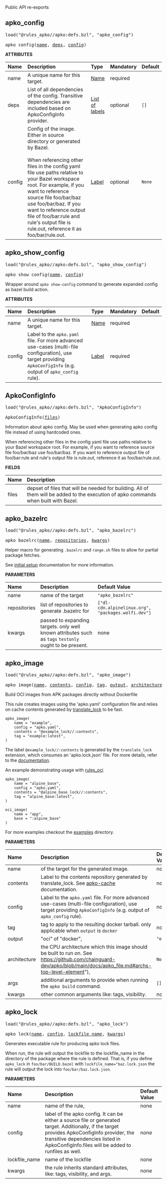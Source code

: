 <!-- Generated with Stardoc: http://skydoc.bazel.build -->

Public API re-exports

<a id="apko_config"></a>

## apko_config

<pre>
load("@rules_apko//apko:defs.bzl", "apko_config")

apko_config(<a href="#apko_config-name">name</a>, <a href="#apko_config-deps">deps</a>, <a href="#apko_config-config">config</a>)
</pre>



**ATTRIBUTES**


| Name  | Description | Type | Mandatory | Default |
| :------------- | :------------- | :------------- | :------------- | :------------- |
| <a id="apko_config-name"></a>name |  A unique name for this target.   | <a href="https://bazel.build/concepts/labels#target-names">Name</a> | required |  |
| <a id="apko_config-deps"></a>deps |  List of all dependencies of the config. Transitive dependencies are included based on ApkoConfigInfo provider.   | <a href="https://bazel.build/concepts/labels">List of labels</a> | optional |  `[]`  |
| <a id="apko_config-config"></a>config |  Config of the image. Either in source directory or generated by Bazel.<br><br>When referencing other files in the config yaml file use paths relative to your Bazel workspace root.    For example, if you want to reference source file foo/bar/baz use foo/bar/baz. If you want to reference output file of foo/bar:rule and rule's    output file is rule.out, reference it as foo/bar/rule.out.   | <a href="https://bazel.build/concepts/labels">Label</a> | optional |  `None`  |


<a id="apko_show_config"></a>

## apko_show_config

<pre>
load("@rules_apko//apko:defs.bzl", "apko_show_config")

apko_show_config(<a href="#apko_show_config-name">name</a>, <a href="#apko_show_config-config">config</a>)
</pre>

Wrapper around `apko show-config` command to generate expanded config as bazel build action.

**ATTRIBUTES**


| Name  | Description | Type | Mandatory | Default |
| :------------- | :------------- | :------------- | :------------- | :------------- |
| <a id="apko_show_config-name"></a>name |  A unique name for this target.   | <a href="https://bazel.build/concepts/labels#target-names">Name</a> | required |  |
| <a id="apko_show_config-config"></a>config |  Label to the `apko.yaml` file. For more advanced use-cases (multi-file configuration), use target providing `ApkoConfigInfo` (e.g. output of `apko_config` rule).   | <a href="https://bazel.build/concepts/labels">Label</a> | required |  |


<a id="ApkoConfigInfo"></a>

## ApkoConfigInfo

<pre>
load("@rules_apko//apko:defs.bzl", "ApkoConfigInfo")

ApkoConfigInfo(<a href="#ApkoConfigInfo-files">files</a>)
</pre>

Information about apko config. May be used when generating apko config file instead of using hardcoded ones.

When referencing other files in the config yaml file use paths relative to your Bazel workspace root.
   For example, if you want to reference source file foo/bar/baz use foo/bar/baz. If you want to reference output file of foo/bar:rule and rule's
   output file is rule.out, reference it as foo/bar/rule.out.

**FIELDS**

| Name  | Description |
| :------------- | :------------- |
| <a id="ApkoConfigInfo-files"></a>files |  depset of files that will be needed for building. All of them will be added to the execution of apko commands when built with Bazel.    |


<a id="apko_bazelrc"></a>

## apko_bazelrc

<pre>
load("@rules_apko//apko:defs.bzl", "apko_bazelrc")

apko_bazelrc(<a href="#apko_bazelrc-name">name</a>, <a href="#apko_bazelrc-repositories">repositories</a>, <a href="#apko_bazelrc-kwargs">kwargs</a>)
</pre>

Helper macro for generating `.bazelrc` and `range.sh` files to allow for partial package fetches.

See [initial setup](./initial-setup.md) documentation for more information.


**PARAMETERS**


| Name  | Description | Default Value |
| :------------- | :------------- | :------------- |
| <a id="apko_bazelrc-name"></a>name |  name of the target   |  `"apko_bazelrc"` |
| <a id="apko_bazelrc-repositories"></a>repositories |  list of repositories to generate .bazelrc for   |  `["dl-cdn.alpinelinux.org", "packages.wolfi.dev"]` |
| <a id="apko_bazelrc-kwargs"></a>kwargs |  passed to expanding targets. only well known attributes such as `tags` `testonly` ought to be present.   |  none |


<a id="apko_image"></a>

## apko_image

<pre>
load("@rules_apko//apko:defs.bzl", "apko_image")

apko_image(<a href="#apko_image-name">name</a>, <a href="#apko_image-contents">contents</a>, <a href="#apko_image-config">config</a>, <a href="#apko_image-tag">tag</a>, <a href="#apko_image-output">output</a>, <a href="#apko_image-architecture">architecture</a>, <a href="#apko_image-args">args</a>, <a href="#apko_image-kwargs">kwargs</a>)
</pre>

Build OCI images from APK packages directly without Dockerfile

This rule creates images using the 'apko.yaml' configuration file and relies on cache contents generated by [translate_lock](./translate_lock.md) to be fast.

```starlark
apko_image(
    name = "example",
    config = "apko.yaml",
    contents = "@example_lock//:contents",
    tag = "example:latest",
)
```

The label `@example_lock//:contents` is generated by the `translate_lock` extension, which consumes an 'apko.lock.json' file.
For more details, refer to the [documentation](./docs/apko-cache.md).

An example demonstrating usage with [rules_oci](https://github.com/bazel-contrib/rules_oci)

```starlark
apko_image(
    name = "alpine_base",
    config = "apko.yaml",
    contents = "@alpine_base_lock//:contents",
    tag = "alpine_base:latest",
)

oci_image(
    name = "app",
    base = ":alpine_base"
)
```

For more examples checkout the [examples](/examples) directory.


**PARAMETERS**


| Name  | Description | Default Value |
| :------------- | :------------- | :------------- |
| <a id="apko_image-name"></a>name |  of the target for the generated image.   |  none |
| <a id="apko_image-contents"></a>contents |  Label to the contents repository generated by translate_lock. See [apko-cache](./apko-cache.md) documentation.   |  none |
| <a id="apko_image-config"></a>config |  Label to the `apko.yaml` file.  For more advanced use-cases (multi-file configuration), use target providing `ApkoConfigInfo` (e.g. output of `apko_config` rule).   |  none |
| <a id="apko_image-tag"></a>tag |  tag to apply to the resulting docker tarball. only applicable when `output` is `docker`   |  none |
| <a id="apko_image-output"></a>output |  "oci" of  "docker",   |  `"oci"` |
| <a id="apko_image-architecture"></a>architecture |  the CPU architecture which this image should be built to run on. See https://github.com/chainguard-dev/apko/blob/main/docs/apko_file.md#archs-top-level-element"),   |  `None` |
| <a id="apko_image-args"></a>args |  additional arguments to provide when running the `apko build` command.   |  `[]` |
| <a id="apko_image-kwargs"></a>kwargs |  other common arguments like: tags, visibility.   |  none |


<a id="apko_lock"></a>

## apko_lock

<pre>
load("@rules_apko//apko:defs.bzl", "apko_lock")

apko_lock(<a href="#apko_lock-name">name</a>, <a href="#apko_lock-config">config</a>, <a href="#apko_lock-lockfile_name">lockfile_name</a>, <a href="#apko_lock-kwargs">kwargs</a>)
</pre>

Generates executable rule for producing apko lock files.

When run, the rule will output the lockfile to the lockfile_name in the directory of the package where the rule is defined.
That is, if you define `apko_lock` in `foo/bar/BUILD.bazel` with `lockfile_name="baz.lock.json` the rule will output the lock into
`foo/bar/baz.lock.json`.


**PARAMETERS**


| Name  | Description | Default Value |
| :------------- | :------------- | :------------- |
| <a id="apko_lock-name"></a>name |  name of the rule,   |  none |
| <a id="apko_lock-config"></a>config |  label of the apko config. It can be either a source file or generated target. Additionally, if the target provides ApkoConfigInfo provider, the transitive dependencies listed in ApkoConfigInfo.files will be added to runfiles as well.   |  none |
| <a id="apko_lock-lockfile_name"></a>lockfile_name |  name of the lockfile   |  none |
| <a id="apko_lock-kwargs"></a>kwargs |  the rule inherits standard attributes, like: tags, visibility, and args.   |  none |


